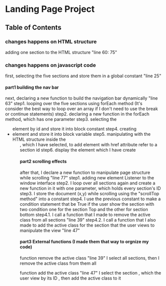 # Landing Page Project

## Table of Contents

### changes happens on HTML structure

adding one section to the HTML structure "line 60: 75"

### changes happens on javascript code

first, selecting the five sections and store them in a global constant "line 25"

#### part1 building the nav bar

next, declaring a new function to build the navigation bar dynamically "line 63" 
	step1.  looping over the five sections using forEach method 
(It's consider the best way to loop over an array if I don't need to use the break or continue statements)
	step2.  declaring a new function in the forEach method, which has one parameter
	step3.  selecting the <ul> element by id and store it into  block constant 
	step4. creating <li> element and store it into block variable
	step5. manipulating with the HTML structure inside the <ul>, which I have selected, to add <a> element with href attribute refer to a section id
	step6. display the element which I have create 

#### part2 scrolling effects

after that, I declare a new function to manipulate page structure while scrolling "line 77"
	step1. adding new element Listener to the window interface
	step2. I loop over all sections again and create a new function in it with one parameter, which holds every section's ID
	step3.  I store the document (x,y) while scrolling using the "scrollTop method" into a constant
	step4. I use the previous constant to make a condition statement that be True if the user show the section with two condition one for the section Top and the other for section bottom
		step4.1. I call a function that I made to remove the active class from all sections "line 39"
		step4.2. I call a function that I also made to add the active class for the section that the user views to manipulate the view 
        "line 47"

#### part3 External functions (I made them that way to orgnize my code)

function remove the active class "line 39"
	I select all sections, then I remove the active class from them all

function add the active class "line 47"
	I select the section , which the user view by its ID , then add the active class to it
